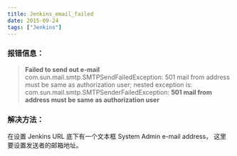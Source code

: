 ```yaml
---
title: Jenkins_email_failed
date: 2015-09-24
tags: ["Jenkins"]
---
```


### 报错信息：

> **Failed to send out e-mail**
> com.sun.mail.smtp.SMTPSendFailedException: 501 mail from address must be same as authorization user; nested exception is: com.sun.mail.smtp.SMTPSenderFailedException:
> **501 mail from address must be same as authorization user**

### 解决方法：

在设置 Jenkins URL 底下有一个文本框 System Admin e-mail address， 这里要设置发送者的邮箱地址。
